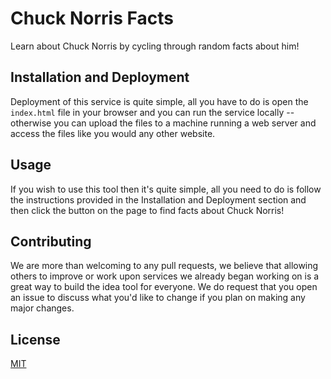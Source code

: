 # Chuck Norris Facts

Learn about Chuck Norris by cycling through random facts about him!

## Installation and Deployment

Deployment of this service is quite simple, all you have to do is open the `index.html` file in your browser and you can run the service locally -- otherwise you can upload the files to a machine running a web server and access the files like you would any other website.

## Usage

If you wish to use this tool then it's quite simple, all you need to do is follow the instructions provided in the Installation and Deployment section and then click the button on the page to find facts about Chuck Norris!

## Contributing

We are more than welcoming to any pull requests, we believe that allowing others to improve or work upon services we already began working on is a great way to build the idea tool for everyone. We do request that you open an issue to discuss what you'd like to change if you plan on making any major changes.

## License

[MIT](https://choosealicense.com/licenses/mit/)
